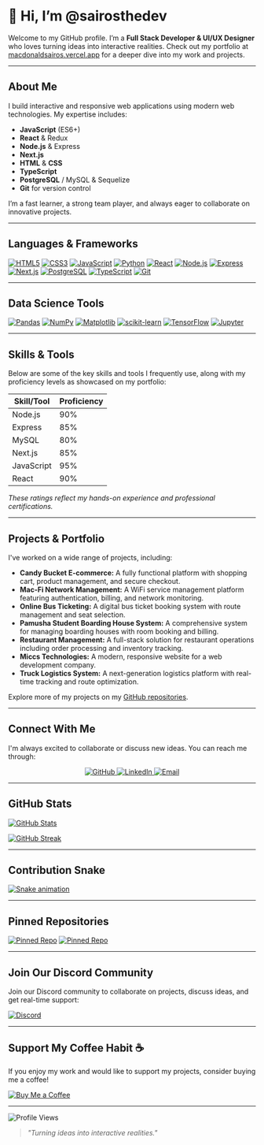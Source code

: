 # 👋 Hi, I’m @sairosthedev

Welcome to my GitHub profile. I’m a **Full Stack Developer & UI/UX Designer** who loves turning ideas into interactive realities. Check out my portfolio at [macdonaldsairos.vercel.app](https://macdonaldsairos.vercel.app) for a deeper dive into my work and projects.

---

## About Me

I build interactive and responsive web applications using modern web technologies. My expertise includes:

- **JavaScript** (ES6+)
- **React** & Redux
- **Node.js** & Express
- **Next.js**
- **HTML** & **CSS**
- **TypeScript**
- **PostgreSQL** / MySQL & Sequelize
- **Git** for version control

I’m a fast learner, a strong team player, and always eager to collaborate on innovative projects.

---

## Languages & Frameworks

<!-- SVG badges using shields.io -->
[![HTML5](https://img.shields.io/badge/HTML5-E34F26.svg?style=for-the-badge&logo=html5&logoColor=white)](https://developer.mozilla.org/en-US/docs/Web/HTML) 
[![CSS3](https://img.shields.io/badge/CSS3-1572B6.svg?style=for-the-badge&logo=css3)](https://developer.mozilla.org/en-US/docs/Web/CSS)
[![JavaScript](https://img.shields.io/badge/JavaScript-ES6-F7DF1E.svg?style=for-the-badge&logo=javascript&logoColor=black)](https://developer.mozilla.org/en-US/docs/Web/JavaScript)
[![Python](https://img.shields.io/badge/Python-3776AB.svg?style=for-the-badge&logo=python&logoColor=white)](https://www.python.org/)
[![React](https://img.shields.io/badge/React-17-blue.svg?style=for-the-badge&logo=react)](https://reactjs.org/)
[![Node.js](https://img.shields.io/badge/Node.js-14-green.svg?style=for-the-badge&logo=node.js)](https://nodejs.org/)
[![Express](https://img.shields.io/badge/Express-4.17.1-lightgrey.svg?style=for-the-badge&logo=express)](https://expressjs.com/)
[![Next.js](https://img.shields.io/badge/Next.js-12-black.svg?style=for-the-badge&logo=next.js)](https://nextjs.org/)
[![PostgreSQL](https://img.shields.io/badge/PostgreSQL-336791.svg?style=for-the-badge&logo=postgresql&logoColor=white)](https://www.postgresql.org/)
[![TypeScript](https://img.shields.io/badge/TypeScript-3178C6.svg?style=for-the-badge&logo=typescript&logoColor=white)](https://www.typescriptlang.org/)
[![Git](https://img.shields.io/badge/Git-F05032.svg?style=for-the-badge&logo=git&logoColor=white)](https://git-scm.com/)

---

## Data Science Tools

<!-- SVG badges for data science libraries -->
[![Pandas](https://img.shields.io/badge/Pandas-150458.svg?style=for-the-badge&logo=pandas&logoColor=white)](https://pandas.pydata.org/)
[![NumPy](https://img.shields.io/badge/NumPy-013243.svg?style=for-the-badge&logo=numpy&logoColor=white)](https://numpy.org/)
[![Matplotlib](https://img.shields.io/badge/Matplotlib-11557C.svg?style=for-the-badge&logo=matplotlib&logoColor=white)](https://matplotlib.org/)
[![scikit-learn](https://img.shields.io/badge/scikit--learn-F7931E.svg?style=for-the-badge&logo=scikit-learn&logoColor=white)](https://scikit-learn.org/)
[![TensorFlow](https://img.shields.io/badge/TensorFlow-FF6F00.svg?style=for-the-badge&logo=tensorflow&logoColor=white)](https://www.tensorflow.org/)
[![Jupyter](https://img.shields.io/badge/Jupyter-FFCA28.svg?style=for-the-badge&logo=jupyter&logoColor=black)](https://jupyter.org/)

---

## Skills & Tools

Below are some of the key skills and tools I frequently use, along with my proficiency levels as showcased on my portfolio:

| Skill/Tool   | Proficiency |
|--------------|-------------|
| Node.js      | 90%         |
| Express      | 85%         |
| MySQL        | 80%         |
| Next.js      | 85%         |
| JavaScript   | 95%         |
| React        | 90%         |

*These ratings reflect my hands-on experience and professional certifications.*

---

## Projects & Portfolio

I've worked on a wide range of projects, including:

- **Candy Bucket E-commerce:** A fully functional platform with shopping cart, product management, and secure checkout.
- **Mac-Fi Network Management:** A WiFi service management platform featuring authentication, billing, and network monitoring.
- **Online Bus Ticketing:** A digital bus ticket booking system with route management and seat selection.
- **Pamusha Student Boarding House System:** A comprehensive system for managing boarding houses with room booking and billing.
- **Restaurant Management:** A full-stack solution for restaurant operations including order processing and inventory tracking.
- **Miccs Technologies:** A modern, responsive website for a web development company.
- **Truck Logistics System:** A next-generation logistics platform with real-time tracking and route optimization.

Explore more of my projects on my [GitHub repositories](https://github.com/sairosthedev).

---

## Connect With Me

I'm always excited to collaborate or discuss new ideas. You can reach me through:

<p align="center">
  <a href="https://github.com/sairosthedev">
    <img src="https://img.shields.io/badge/GitHub-181717.svg?style=for-the-badge&logo=github&logoColor=white" alt="GitHub" />
  </a>
  <a href="https://www.linkedin.com/in/macdonald-sairos-8b1686186">
    <img src="https://img.shields.io/badge/LinkedIn-0A66C2.svg?style=for-the-badge&logo=linkedin&logoColor=white" alt="LinkedIn" />
  </a>
  <a href="mailto:macdonaldsairos@gmail.com">
    <img src="https://img.shields.io/badge/Email-D14836.svg?style=for-the-badge&logo=gmail&logoColor=white" alt="Email" />
  </a>
</p>

---

## GitHub Stats

[![GitHub Stats](https://github-readme-stats.vercel.app/api?username=sairosthedev&show_icons=true&theme=radical)](https://github.com/sairosthedev)

[![GitHub Streak](https://github-readme-streak-stats.herokuapp.com/?user=sairosthedev&theme=radical)](https://github.com/sairosthedev)

---

## Contribution Snake

[![Snake animation](https://github.com/sairosthedev/sairosthedev/blob/output/github-contribution-grid-snake.svg)](https://github.com/sairosthedev)

---

## Pinned Repositories

<!-- Replace `<repo-name>` with the actual repository names -->
[![Pinned Repo](https://github-readme-stats.vercel.app/api/pin/?username=sairosthedev&repo=repo-name-1)](https://github.com/sairosthedev/repo-name-1)
[![Pinned Repo](https://github-readme-stats.vercel.app/api/pin/?username=sairosthedev&repo=repo-name-2)](https://github.com/sairosthedev/repo-name-2)

---

## Join Our Discord Community

Join our Discord community to collaborate on projects, discuss ideas, and get real-time support:

[![Discord](https://img.shields.io/discord/your-discord-id-here?label=Discord&style=for-the-badge)](https://discord.gg/your-discord)

---

## Support My Coffee Habit ☕️

If you enjoy my work and would like to support my projects, consider buying me a coffee!

[![Buy Me a Coffee](https://img.shields.io/badge/Buy%20Me%20a%20Coffee-%23FF813F.svg?style=for-the-badge&logo=buy-me-a-coffee&logoColor=white)](https://www.buymeacoffee.com/yourusername)

---

![Profile Views](https://komarev.com/ghpvc/?username=sairosthedev&style=flat-square)

> *"Turning ideas into interactive realities."*
